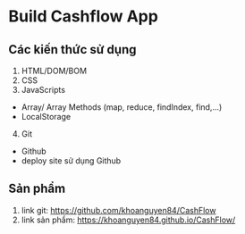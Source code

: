 # Build Cashflow App
## Các kiến thức sử dụng
1. HTML/DOM/BOM
2. CSS
3. JavaScripts
+ Array/ Array Methods (map, reduce, findIndex, find,...)
+ LocalStorage
4. Git
+ Github
+ deploy site sử dụng Github

## Sản phẩm
1. link git: https://github.com/khoanguyen84/CashFlow
2. link sản phẩm: https://khoanguyen84.github.io/CashFlow/